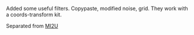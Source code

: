 Added some useful filters.
Copypaste, modified noise, grid. They work with a coords-transform kit.

Separated from [MI2U](https://github.com/BlackDeluxeCat/MI2-Utilities-Java)